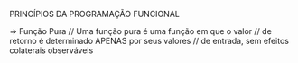 PRINCÍPIOS DA PROGRAMAÇÃO FUNCIONAL

=> Função Pura
// Uma função pura é uma função em que o valor
// de retorno é determinado APENAS por seus valores
// de entrada, sem efeitos colaterais observáveis
